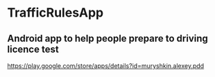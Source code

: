 # TrafficRulesApp

## Android app to help people prepare to driving licence test

https://play.google.com/store/apps/details?id=muryshkin.alexey.pdd
